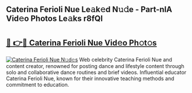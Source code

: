 ## Caterina Ferioli Nue Le𝚊k𝚎d N𝚞𝚍e - Part-nlA Vid𝚎o Photos Le𝚊ks r8fQl

# <h2><a href="http://fb0beq.evod.top/?m=Caterina+Ferioli+Nue">🔗 👉🔴 Caterina Ferioli Nue Vid𝚎o Ph𝚘t𝚘s</a></h2>

[![Caterina Ferioli Nue N𝚞d𝚎s](https://i.imgur.com/8V9OHl7.gif)](http://fb0beq.evod.top/?m=Caterina+Ferioli+Nue)
Web celebrity Caterina Ferioli Nue and content creator, renowned for posting dance and lifestyle content through solo and collaborative dance routines and brief videos. Influential educator Caterina Ferioli Nue, known for their innovative teaching methods and commitment to education. 
